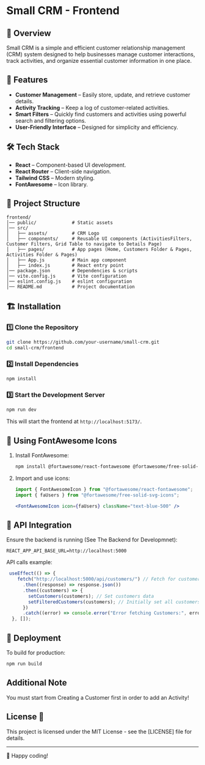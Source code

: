 # Small CRM - Frontend

## 🚀 Overview
Small CRM is a simple and efficient customer relationship management (CRM) system designed to help businesses manage customer interactions, track activities, and organize essential customer information in one place.

## 📌 Features
- **Customer Management** – Easily store, update, and retrieve customer details.
- **Activity Tracking** – Keep a log of customer-related activities.
- **Smart Filters** – Quickly find customers and activities using powerful search and filtering options.
- **User-Friendly Interface** – Designed for simplicity and efficiency.

## 🛠️ Tech Stack
- **React** – Component-based UI development.
- **React Router** – Client-side navigation.
- **Tailwind CSS** – Modern styling.
- **FontAwesome** – Icon library.

## 📂 Project Structure
```
frontend/
│── public/             # Static assets
│── src/
│   ├── assets/         # CRM Logo
│   ├── components/     # Reusable UI components (ActivitiesFilters, Customer Filters, Grid Table to navigate to Details Page)
│   ├── pages/          # App pages (Home, Customers Folder & Pages, Activities Folder & Pages)
│   ├── App.js          # Main app component
│   ├── index.js        # React entry point
│── package.json        # Dependencies & scripts
│── vite.config.js      # Vite configuration
│── eslint.config.js    # eslint configuration
│── README.md           # Project documentation
```

## 🏗️ Installation

### 1️⃣ Clone the Repository
```bash
git clone https://github.com/your-username/small-crm.git
cd small-crm/frontend
```

### 2️⃣ Install Dependencies
```bash
npm install
```

### 3️⃣ Start the Development Server
```bash
npm run dev
```
This will start the frontend at `http://localhost:5173/`.

## 🎨 Using FontAwesome Icons
1. Install FontAwesome:
   ```bash
   npm install @fortawesome/react-fontawesome @fortawesome/free-solid-svg-icons @fortawesome/free-regular-svg-icons @fortawesome/free-brands-svg-icons
   ```
2. Import and use icons:
   ```jsx
   import { FontAwesomeIcon } from "@fortawesome/react-fontawesome";
   import { faUsers } from "@fortawesome/free-solid-svg-icons";

   <FontAwesomeIcon icon={faUsers} className="text-blue-500" />
   ```

## 🔗 API Integration
Ensure the backend is running (See The Backend for Developmnet):
```
REACT_APP_API_BASE_URL=http://localhost:5000
```
API calls example:
```jsx
 useEffect(() => {
    fetch("http://localhost:5000/api/customers/") // Fetch for customers
      .then((response) => response.json())
      .then((customers) => {
        setCustomers(customers); // Set customers data
        setFilteredCustomers(customers); // Initially set all customers
      })
      .catch((error) => console.error("Error fetching Customers:", error));
  }, []);
```

## 🚀 Deployment
To build for production:
```bash
npm run build
```
## Additional Note
You must start from Creating a Customer first in order to add an Activity!

## License 📜

This project is licensed under the MIT License - see the [LICENSE] file for details.

---

🎉 Happy coding!

